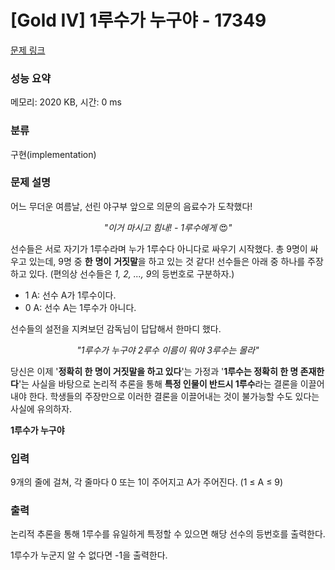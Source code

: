# [Gold IV] 1루수가 누구야 - 17349 

[문제 링크](https://www.acmicpc.net/problem/17349) 

### 성능 요약

메모리: 2020 KB, 시간: 0 ms

### 분류

구현(implementation)

### 문제 설명

<p>어느 무더운 여름날, 선린 야구부 앞으로 의문의 음료수가 도착했다!</p>

<p style="text-align: center;"><em>"이거 마시고 힘내! - 1루수에게</em> 😍<em>"</em></p>

<p>선수들은 서로 자기가 1루수라며 누가 1루수다 아니다로 싸우기 시작했다. 총 9명이 싸우고 있는데, 9명 중 <strong>한</strong> <strong>명이</strong> <strong>거짓말</strong>을 하고 있는 것 같다! 선수들은 아래 중 하나를 주장하고 있다. (편의상 선수들은 <em>1, 2, ..., 9</em>의 등번호로 구분하자.)</p>

<ul>
	<li>1 A: 선수 A가 1루수이다.</li>
	<li>0 A: 선수 A는 1루수가 아니다.</li>
</ul>

<p>선수들의 설전을 지켜보던 감독님이 답답해서 한마디 했다.</p>

<p style="text-align: center;"><em>"1루수가 누구야 2루수 이름이 뭐야 3루수는 몰라"</em></p>

<p>당신은 이제 '<strong>정확히 한 명이 거짓말을 하고 있다</strong>'는 가정과 '<strong>1루수는 정확히 한 명 존재한다</strong>'는 사실을 바탕으로 논리적 추론을 통해 <strong>특정 인물이 반드시 1루수</strong>라는 결론을 이끌어내야 한다. 학생들의 주장만으로 이러한 결론을 이끌어내는 것이 불가능할 수도 있다는 사실에 유의하자.</p>

<p><strong>1루수가 누구야</strong></p>

### 입력 

 <p>9개의 줄에 걸쳐, 각 줄마다 0 또는 1이 주어지고 A가 주어진다. (1 ≤ A ≤ 9)</p>

### 출력 

 <p>논리적 추론을 통해 1루수를 유일하게 특정할 수 있으면 해당 선수의 등번호를 출력한다.</p>

<p>1루수가 누군지 알 수 없다면 -1을 출력한다.</p>

